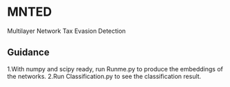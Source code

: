 # MNTED
Multilayer Network Tax Evasion Detection
 
## Guidance
1.With numpy and scipy ready, run Runme.py to produce the embeddings of the networks.
2.Run Classification.py to see the classification result.
